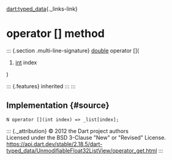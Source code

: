 [dart:typed\_data](../../dart-typed_data/dart-typed_data-library){._links-link}

operator \[\] method
====================

::: {.section .multi-line-signature}
[double](../../dart-core/double-class) operator \[\](

1.  [int](../../dart-core/int-class) index

)

::: {.features}
inherited
:::
:::

Implementation {#source}
--------------

``` {.language-dart data-language="dart"}
N operator [](int index) => _list[index];
```

::: {._attribution}
© 2012 the Dart project authors\
Licensed under the BSD 3-Clause \"New\" or \"Revised\" License.\
<https://api.dart.dev/stable/2.18.5/dart-typed_data/UnmodifiableFloat32ListView/operator_get.html>
:::
